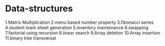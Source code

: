 # Data-structures
1.Matrix Multiplication
2.menu based number property
3.fibonacci series
4.student mark sheet generation
5.inventory maintenance
6.swapping
7.factorial using recursion
8.linear search
9.Array deletion
10.Array insertion
11.binary tree transversal
